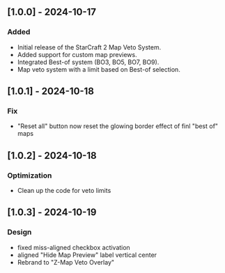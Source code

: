 ## [1.0.0] - 2024-10-17
### Added
- Initial release of the StarCraft 2 Map Veto System.
- Added support for custom map previews.
- Integrated Best-of system (BO3, BO5, BO7, BO9).
- Map veto system with a limit based on Best-of selection.

## [1.0.1] - 2024-10-18
### Fix
- "Reset all" button now reset the glowing border effect of finl "best of" maps

## [1.0.2] - 2024-10-18
### Optimization
- Clean up the code for veto limits

## [1.0.3] - 2024-10-19
### Design
- fixed miss-aligned checkbox activation
- aligned "Hide Map Preview" label vertical center
- Rebrand to "Z-Map Veto Overlay"